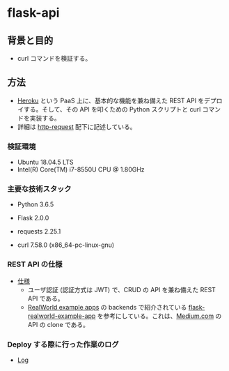 # flask-api

## 背景と目的

- curl コマンドを検証する。

## 方法

- [Heroku](https://jp.heroku.com/home) という PaaS 上に、基本的な機能を兼ね備えた REST API をデプロイする。そして、その API を叩くための Python スクリプトと curl コマンドを実装する。
- 詳細は [http-request](https://github.com/dilmnqvovpnmlib/flask-api/tree/main/http-request) 配下に記述している。

### 検証環境

- Ubuntu 18.04.5 LTS
- Intel(R) Core(TM) i7-8550U CPU @ 1.80GHz

### 主要な技術スタック

- Python 3.6.5

- Flask 2.0.0

- requests 2.25.1

- curl 7.58.0 (x86_64-pc-linux-gnu)

### REST API の仕様

- [仕様](https://github.com/gothinkster/realworld/tree/master/api)
  - ユーザ認証 (認証方式は JWT) で、CRUD の API を兼ね備えた REST API である。
  - [RealWorld example apps](https://github.com/gothinkster/realworld) の backends で紹介されている [flask-realworld-example-app](https://github.com/gothinkster/flask-realworld-example-app) を参考にしている。これは、[Medium.com](https://medium.com/) の API の clone である。

### Deploy する際に行った作業のログ

- [Log](https://github.com/dilmnqvovpnmlib/flask-api/tree/main/log)
